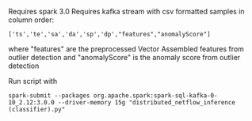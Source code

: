 Requires spark 3.0
Requires kafka stream with csv formatted samples in column order:
```
['ts','te','sa','da','sp','dp',"features","anomalyScore"]
```
where "features" are the preprocessed Vector Assembled features from outlier detection and "anomalyScore" is the anomaly score from outlier detection

Run script with
```
spark-submit --packages org.apache.spark:spark-sql-kafka-0-10_2.12:3.0.0 --driver-memory 15g "distributed_netflow_inference (classifier).py"
```
